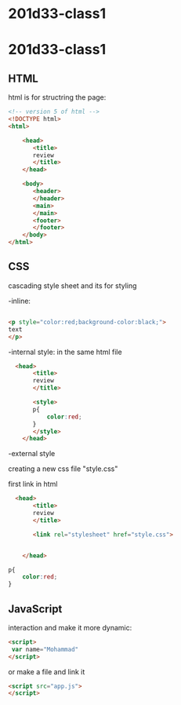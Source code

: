 # 201d33-class1

# 201d33-class1


## HTML

html is for structring the page:

```html
<!-- version 5 of html -->
<!DOCTYPE html>
<html>

    <head>
       <title>
       review
       </title>
    </head>

    <body>
       <header>
       </header>
       <main>
       </main>
       <footer>
       </footer>
    </body>
</html>

```


## CSS
cascading style sheet
and its for styling

-inline:

```html

<p style="color:red;background-color:black;">
text
</p>

```


-internal style:
in the same html file

```html
  <head>
       <title>
       review
       </title>

       <style>
       p{
           color:red;
       }
       </style>
    </head>


```


-external style

creating a new css file "style.css"


first link in html
```html
  <head>
       <title>
       review
       </title>

       <link rel="stylesheet" href="style.css">


    </head>


```


```css
p{
    color:red;
}
```



## JavaScript
interaction and make it more dynamic:

```html
<script>
 var name="Mohammad"
</script>
```

or make a file and link it


```html
<script src="app.js">
</script>
```